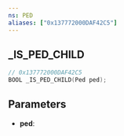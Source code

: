 ```yaml
---
ns: PED
aliases: ["0x137772000DAF42C5"]
---
```

## _IS_PED_CHILD

```c
// 0x137772000DAF42C5
BOOL _IS_PED_CHILD(Ped ped);
```

## Parameters
* **ped**:
